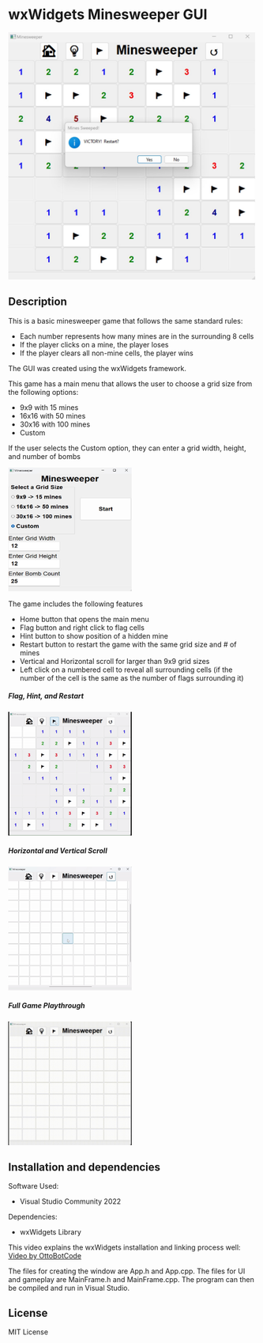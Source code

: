 # __wxWidgets Minesweeper GUI__
<img src="https://github.com/NathanPervin/wxWidgets-Minesweeper-GUI/blob/master/ImagesAndGifs/9x9img2.jpg" alt="Alt Text" width="500" height="500">

## Description
This is a basic minesweeper game that follows the same standard rules:
- Each number represents how many mines are in the surrounding 8 cells
- If the player clicks on a mine, the player loses
- If the player clears all non-mine cells, the player wins 

The GUI was created using the wxWidgets framework. 

This game has a main menu that allows the user to choose a grid size from the following options:
- 9x9 with 15 mines
- 16x16 with 50 mines
- 30x16 with 100 mines
- Custom

If the user selects the Custom option, they can enter a grid width, height, and number of bombs

<img src="https://github.com/NathanPervin/wxWidgets-Minesweeper-GUI/blob/master/ImagesAndGifs/minesweeperMainMenuCustom.jpg" alt="Alt Text" width="250" height="250">

The game includes the following features
- Home button that opens the main menu
- Flag button and right click to flag cells
- Hint button to show position of a hidden mine
- Restart button to restart the game with the same grid size and # of mines
- Vertical and Horizontal scroll for larger than 9x9 grid sizes
- Left click on a numbered cell to reveal all surrounding cells (if the number of the cell is the same as the number of flags surrounding it)

##### Flag, Hint, and Restart
<img src="https://github.com/NathanPervin/wxWidgets-Minesweeper-GUI/blob/master/ImagesAndGifs/minesweeperDemo.gif" alt="Alt Text" width="250" height="250">

##### Horizontal and Vertical Scroll
<img src="https://github.com/NathanPervin/wxWidgets-Minesweeper-GUI/blob/master/ImagesAndGifs/30x16GIF.gif" alt="Alt Text" width="250" height="250">

##### Full Game Playthrough
<img src="https://github.com/NathanPervin/wxWidgets-Minesweeper-GUI/blob/master/ImagesAndGifs/9x9playthoughGIF.gif" alt="Alt Text" width="250" height="250">

## Installation and dependencies 
Software Used:
- Visual Studio Community 2022

Dependencies:
- wxWidgets Library

This video explains the wxWidgets installation and linking process well:
[Video by OttoBotCode](https://youtu.be/ONYW3hBbk-8?si=DCXSBozoQEiIZvvM)

The files for creating the window are App.h and App.cpp. The files for UI and gameplay are MainFrame.h and MainFrame.cpp.
The program can then be compiled and run in Visual Studio.

## License

MIT License
